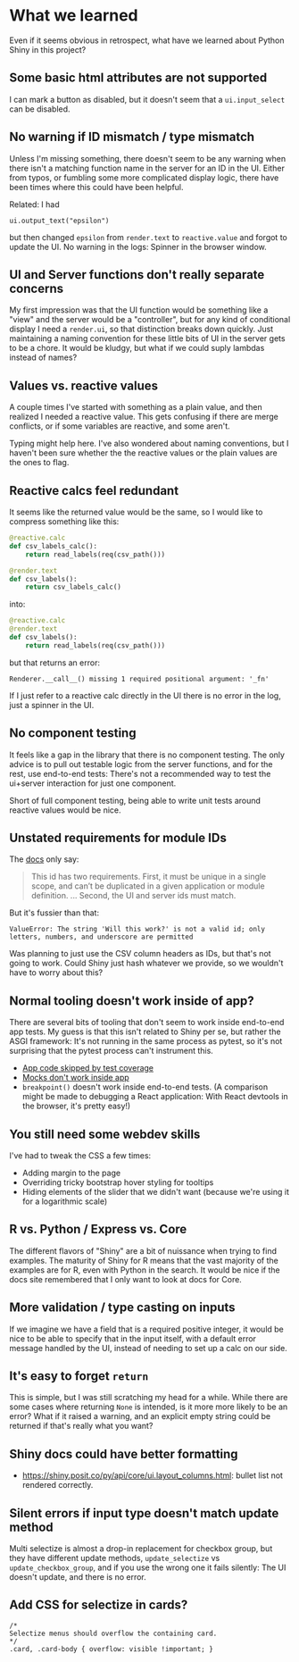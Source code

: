 # What we learned

Even if it seems obvious in retrospect, what have we learned about Python Shiny in this project?

## Some basic html attributes are not supported

I can mark a button as disabled, but it doesn't seem that a `ui.input_select` can be disabled.

## No warning if ID mismatch / type mismatch

Unless I'm missing something, there doesn't seem to be any warning when there isn't a matching function name in the server for an ID in the UI. Either from typos, or fumbling some more complicated display logic, there have been times where this could have been helpful.

Related: I had
```
ui.output_text("epsilon")
```
but then changed `epsilon` from `render.text` to `reactive.value` and forgot to update the UI. No warning in the logs: Spinner in the browser window.

## UI and Server functions don't really separate concerns

My first impression was that the UI function would be something like a "view" and the server would be a "controller", but for any kind of conditional display I need a `render.ui`, so that distinction breaks down quickly. Just maintaining a naming convention for these little bits of UI in the server gets to be a chore. It would be kludgy, but what if we could suply lambdas instead of names?

## Values vs. reactive values

A couple times I've started with something as a plain value, and then realized I needed a reactive value. This gets confusing if there are merge conflicts, or if some variables are reactive, and some aren't.

Typing might help here. I've also wondered about naming conventions, but I haven't been sure whether the the reactive values or the plain values are the ones to flag.

## Reactive calcs feel redundant

It seems like the returned value would be the same, so I would like to compress something like this:
```python
@reactive.calc
def csv_labels_calc():
    return read_labels(req(csv_path()))

@render.text
def csv_labels():
    return csv_labels_calc()
```
into:
```python
@reactive.calc
@render.text
def csv_labels():
    return read_labels(req(csv_path()))
```
but that returns an error:
```
Renderer.__call__() missing 1 required positional argument: '_fn'
```

If I just refer to a reactive calc directly in the UI there is no error in the log, just a spinner in the UI.

## No component testing

It feels like a gap in the library that there is no component testing. The only advice is to pull out testable logic from the server functions, and for the rest, use end-to-end tests: There's not a recommended way to test the ui+server interaction for just one component.

Short of full component testing, being able to write unit tests around reactive values would be nice.

## Unstated requirements for module IDs

The [docs](https://shiny.posit.co/py/docs/modules.html#how-to-use-modules) only say:

> This id has two requirements. First, it must be unique in a single scope, and can’t be duplicated in a given application or module definition. ... Second, the UI and server ids must match.

But it's fussier than that:

```
ValueError: The string 'Will this work?' is not a valid id; only letters, numbers, and underscore are permitted
```

Was planning to just use the CSV column headers as IDs, but that's not going to work. Could Shiny just hash whatever we provide, so we wouldn't have to worry about this?

## Normal tooling doesn't work inside of app?

There are several bits of tooling that don't seem to work inside end-to-end app tests. My guess is that this isn't related to Shiny per se, but rather the ASGI framework: It's not running in the same process as pytest, so it's not surprising that the pytest process can't instrument this.
- [App code skipped by test coverage](https://github.com/opendp/dp-wizard/issues/18)
- [Mocks don't work inside app](https://github.com/opendp/dp-wizard/issues/119)
- `breakpoint()` doesn't work inside end-to-end tests. (A comparison might be made to debugging a React application: With React devtools in the browser, it's pretty easy!)

## You still need some webdev skills

I've had to tweak the CSS a few times:
- Adding margin to the page
- Overriding tricky bootstrap hover styling for tooltips
- Hiding elements of the slider that we didn't want (because we're using it for a logarithmic scale)

## R vs. Python / Express vs. Core

The different flavors of "Shiny" are a bit of nuissance when trying to find examples.
The maturity of Shiny for R means that the vast majority of the examples are for R, even with Python in the search. It would be nice if the docs site remembered that I only want to look at docs for Core.

## More validation / type casting on inputs

If we imagine we have a field that is a required positive integer, it would be nice to be able to specify that in the input itself, with a default error message handled by the UI, instead of needing to set up a calc on our side.

## It's easy to forget `return`

This is simple, but I was still scratching my head for a while. While there are some cases where returning `None` is intended, is it more more likely to be an error? What if it raised a warning, and an explicit empty string could be returned if that's really what you want?

## Shiny docs could have better formatting

- https://shiny.posit.co/py/api/core/ui.layout_columns.html: bullet list not rendered correctly.

## Silent errors if input type doesn't match update method

Multi selectize is almost a drop-in replacement for checkbox group, but they have different update methods, `update_selectize` vs `update_checkbox_group`, and if you use the wrong one it fails silently: The UI doesn't update, and there is no error.

## Add CSS for selectize in cards?

```
/*
Selectize menus should overflow the containing card.
*/
.card, .card-body { overflow: visible !important; }
```
